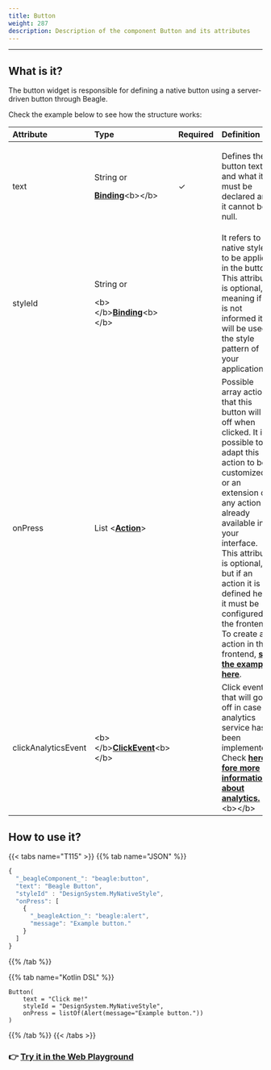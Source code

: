 ```yaml
---
title: Button
weight: 287
description: Description of the component Button and its attributes
---
```


---

## What is it?

The button widget is responsible for defining a native button using a server-driven button through Beagle.

Check the example below to see how the structure works:

<table>
  <thead>
    <tr>
      <th style="text-align:left"><b>Attribute</b>
      </th>
      <th style="text-align:left"><b>Type</b>
      </th>
      <th style="text-align:left">Required</th>
      <th style="text-align:left"><b>Definition</b>
      </th>
    </tr>
  </thead>
  <tbody>
    <tr>
      <td style="text-align:left">text</td>
      <td style="text-align:left">
        <p>String or</p>
        <p><a href="../../context/#bindings"><b>Binding</b></a>&lt;b&gt;&lt;/b&gt;</p>
      </td>
      <td style="text-align:left">&#x2713;</td>
      <td style="text-align:left">
        <p></p>
        <p>Defines the button text and what it must be declared and it cannot be
          null.</p>
      </td>
    </tr>
    <tr>
      <td style="text-align:left">styleId</td>
      <td style="text-align:left">
        <p>String or</p>
        <p>&lt;b&gt;&lt;/b&gt;<a href="../../context/#bindings"><b>Binding</b></a>&lt;b&gt;&lt;/b&gt;</p>
      </td>
      <td style="text-align:left"></td>
      <td style="text-align:left">It refers to a native style to be applied in the button. This attribute
        is optional, meaning if it is not informed it will be used the style pattern
        of your application.</td>
    </tr>
    <tr>
      <td style="text-align:left">onPress</td>
      <td style="text-align:left">List &lt;<a href="../../actions/"><b>Action</b></a>&gt;</td>
      <td style="text-align:left"></td>
      <td style="text-align:left">Possible array actions that this button will go off when clicked. It is
        possible to adapt this action to be customized or an extension of any action
        already available in your interface. This attribute is optional, but if
        an action it is defined here, it must be configured in the frontend. To
        create an action in the frontend, <a href="../../../resources/customization/"><b>see the example here</b></a>.</td>
    </tr>
    <tr>
      <td style="text-align:left">clickAnalyticsEvent</td>
      <td style="text-align:left">&lt;b&gt;&lt;/b&gt;<a href="../../analytics"><b>ClickEvent</b></a>&lt;b&gt;&lt;/b&gt;</td>
      <td
      style="text-align:left"></td>
        <td style="text-align:left">Click event that will go off in case an analytics service has been implemented.
          Check <a href="../../analytics"><b>here fore more information about analytics.</b></a>&lt;b&gt;&lt;/b&gt;</td>
    </tr>
  </tbody>
</table>

## How to use it?

{{< tabs name="T115" >}}
{{% tab name="JSON" %}}
```javascript
{
  "_beagleComponent_": "beagle:button",
  "text": "Beagle Button",
  "styleId" : "DesignSystem.MyNativeStyle",
  "onPress": [
    {
      "_beagleAction_": "beagle:alert",
      "message": "Example button."
    }
  ]
}
```
{{% /tab %}}

{{% tab name="Kotlin DSL" %}}
```
Button(
    text = "Click me!"
    styleId = "DesignSystem.MyNativeStyle",
    onPress = listOf(Alert(message="Example button."))
)
```
{{% /tab %}}
{{< /tabs >}}

### 👉 [Try it in the Web Playground](https://beagle-playground.netlify.app/#/demo/default-components/button.json)
